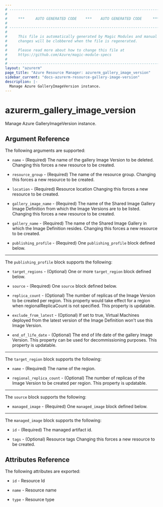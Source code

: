 ```yaml
---
# ----------------------------------------------------------------------------
#
#     ***     AUTO GENERATED CODE    ***    AUTO GENERATED CODE     ***
#
# ----------------------------------------------------------------------------
#
#     This file is automatically generated by Magic Modules and manual
#     changes will be clobbered when the file is regenerated.
#
#     Please read more about how to change this file at
#     https://github.com/Azure/magic-module-specs
#
# ----------------------------------------------------------------------------
layout: "azurerm"
page_title: "Azure Resource Manager: azurerm_gallery_image_version"
sidebar_current: "docs-azurerm-resource-gallery-image-version"
description: |-
  Manage Azure GalleryImageVersion instance.
---
```


# azurerm_gallery_image_version

Manage Azure GalleryImageVersion instance.


## Argument Reference

The following arguments are supported:

* `name` - (Required) The name of the gallery Image Version to be deleted. Changing this forces a new resource to be created.

* `resource_group` - (Required) The name of the resource group. Changing this forces a new resource to be created.

* `location` - (Required) Resource location Changing this forces a new resource to be created.

* `gallery_image_name` - (Required) The name of the Shared Image Gallery Image Definition from which the Image Versions are to be listed. Changing this forces a new resource to be created.

* `gallery_name` - (Required) The name of the Shared Image Gallery in which the Image Definition resides. Changing this forces a new resource to be created.

* `publishing_profile` - (Required) One `publishing_profile` block defined below.

---

The `publishing_profile` block supports the following:

* `target_regions` - (Optional) One or more `target_region` block defined below.

* `source` - (Required) One `source` block defined below.

* `replica_count` - (Optional) The number of replicas of the Image Version to be created per region. This property would take effect for a region when regionalReplicaCount is not specified. This property is updatable.

* `exclude_from_latest` - (Optional) If set to true, Virtual Machines deployed from the latest version of the Image Definition won't use this Image Version.

* `end_of_life_date` - (Optional) The end of life date of the gallery Image Version. This property can be used for decommissioning purposes. This property is updatable.


---

The `target_region` block supports the following:

* `name` - (Required) The name of the region.

* `regional_replica_count` - (Optional) The number of replicas of the Image Version to be created per region. This property is updatable.

---

The `source` block supports the following:

* `managed_image` - (Required) One `managed_image` block defined below.


---

The `managed_image` block supports the following:

* `id` - (Required) The managed artifact id.

* `tags` - (Optional) Resource tags Changing this forces a new resource to be created.

## Attributes Reference

The following attributes are exported:

* `id` - Resource Id

* `name` - Resource name

* `type` - Resource type

